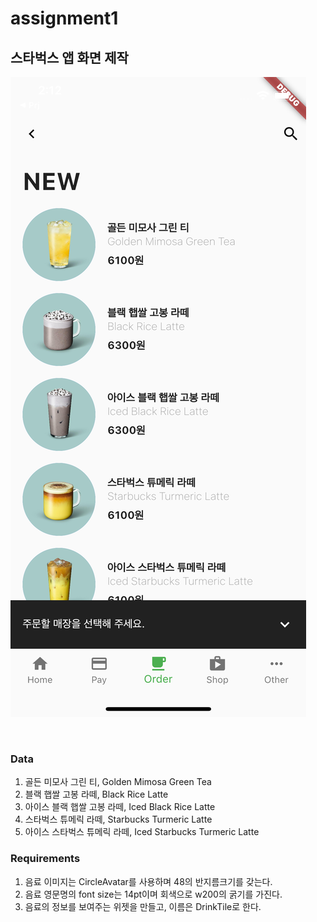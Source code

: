# assignment1
## 스타벅스 앱 화면 제작

![](assets/images/starbucks_app.png)

<br>

### Data

1. 골든 미모사 그린 티, Golden Mimosa Green Tea
2. 블랙 햅쌀 고봉 라떼, Black Rice Latte
3. 아이스 블랙 햅쌀 고봉 라떼, Iced Black Rice Latte
4. 스타벅스 튜메릭 라떼, Starbucks Turmeric Latte
5. 아이스 스타벅스 튜메릭 라떼, Iced Starbucks Turmeric Latte

### **Requirements**

1. 음료 이미지는 CircleAvatar를 사용하며 48의 반지름크기를 갖는다.
2. 음료 영문명의 font size는 14pt이며 회색으로 w200의 굵기를 가진다.
3. 음료의 정보를 보여주는 위젯을 만들고, 이름은 DrinkTile로 한다.